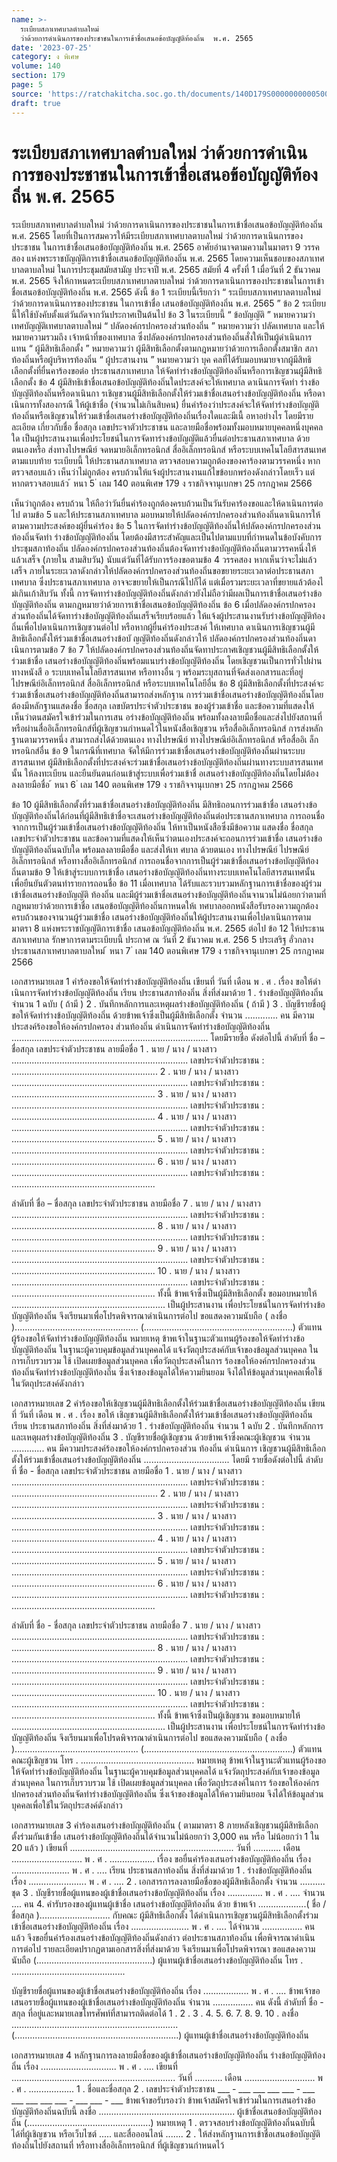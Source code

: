 ```yaml
---
name: >-
  ระเบียบสภาเทศบาลตำบลใหม่ 
  ว่าด้วยการดำเนินการของประชาชนในการเข้าชื่อเสนอข้อบัญญัติท้องถิ่น  พ.ศ. 2565
date: '2023-07-25'
category: ง พิเศษ
volume: 140
section: 179
page: 5
source: 'https://ratchakitcha.soc.go.th/documents/140D179S0000000000500.pdf'
draft: true
---
```


# ระเบียบสภาเทศบาลตำบลใหม่  ว่าด้วยการดำเนินการของประชาชนในการเข้าชื่อเสนอข้อบัญญัติท้องถิ่น  พ.ศ. 2565

ระเบียบสภาเทศบาลตำบลใหม่ ว่าด้วยการดาเนินการของประชาชนในการเข้าชื่อเสนอข้อบัญญัติท้องถิ่น พ.ศ. 2565 โดยที่เป็นการสมควรให้มีระเบียบสภาเทศบาลตาบลใหม่ ว่าด้วยการดาเนินการของประชาชน ในการเข้าชื่อเสนอข้อบัญญัติท้องถิ่น พ.ศ. 2565 อาศัยอำนาจตามความในมาตรา 9 วรรคสอง แห่งพระราชบัญญัติการเข้าชื่อเสนอข้อบัญญัติท้องถิ่น พ.ศ. 2565 โดยความเห็นชอบของสภาเทศบาลตาบลใหม่ ในการประชุมสมัยสามัญ ประจาปี พ.ศ. 2565 สมัยที่ 4 ครั้งที่ 1 เมื่อวันที่ 2 ธันวาคม พ.ศ. 2565 จึงให้กาหนดระเบียบสภาเทศบาลตาบลใหม่ ว่าด้วยการดาเนินการของประชาชนในการเข้าชื่อเสนอข้อบัญญัติท้องถิ่น พ.ศ. 2565 ดังนี้ ข้อ 1 ระเบียบนี้เรียกว่า “ ระเบียบสภาเทศบาลตาบลใหม่ ว่าด้วยการดาเนินการของประชาชน ในการเข้าชื่อ เสนอข้อบัญญัติท้องถิ่น พ.ศ. 2565 ” ข้อ 2 ระเบียบนี้ให้ใช้บังคับตั้งแต่วันถัดจากวันประกาศเป็นต้นไป ข้อ 3 ในระเบียบนี้ “ ข้อบัญญัติ ” หมายความว่า เทศบัญญัติเทศบาลตาบลใหม่ “ ปลัดองค์กรปกครองส่วนท้องถิ่น ” หมายความว่า ปลัดเทศบาล และให้หมายความรวมถึง เจ้าหน้าที่ของเทศบาล ซึ่งปลัดองค์กรปกครองส่วนท้องถิ่นสั่งให้เป็นผู้ดำเนินการแทน “ ผู้มีสิทธิเลือกตั้ง ” หมายความว่า ผู้มีสิทธิเลือกตั้งตามกฎหมายว่าด้วยการเลือกตั้งสมาชิก สภาท้องถิ่นหรือผู้บริหารท้องถิ่น “ ผู้ประสานงาน ” หมายความว่า บุค คลที่ได้รับมอบหมายจากผู้มีสิทธิเลือกตั้งที่ยื่นคาร้องขอต่อ ประธานสภาเทศบาล ให้จัดทำร่างข้อบัญญัติท้องถิ่นหรือการเชิญชวนผู้มีสิทธิเลือกตั้ง ข้อ 4 ผู้มีสิทธิเข้าชื่อเสนอข้อบัญญัติท้องถิ่นใดประสงค์จะให้เทศบาล ดาเนินการจัดทำ ร่างข้อบัญญัติท้องถิ่นหรือดาเนินกา รเชิญชวนผู้มีสิทธิเลือกตั้งให้ร่วมเข้าชื่อเสนอร่างข้อบัญญัติท้องถิ่น หรือดาเนินการทั้งสองกรณี ให้ผู้เข้าชื่อ (จำนวนไม่เกินสิบคน) ยื่นคำร้องว่าประสงค์จะให้จัดทำร่างข้อบัญญัติ ท้องถิ่นหรือเชิญชวนให้ร่วมเข้าชื่อเสนอร่างข้อบัญญัติท้องถิ่นเรื่องใดและมีเนื้ อหาอย่างไร โดยมีรายละเอียด เกี่ยวกับชื่อ ชื่อสกุล เลขประจาตัวประชาชน และลายมือชื่อพร้อมทั้งมอบหมายบุคคลหนึ่งบุคคลใด เป็นผู้ประสานงานเพื่อประโยชน์ในการจัดทาร่างข้อบัญญัติแล้วยื่นต่อประธานสภาเทศบาล ด้วยตนเองหรือ ส่งทางไปรษณีย์ จดหมายอิเล็กทรอนิกส์ สื่ออิเล็กทรอนิกส์ หรือระบบเทคโนโลยีสารสนเทศตามแบบท้าย ระเบียบนี้ ให้ประธานสภาเทศบาล ตรวจสอบความถูกต้องของคาร้องตามวรรคหนึ่ง หากตรวจสอบแล้ว เห็นว่าไม่ถูกต้อง ครบถ้วนให้แจ้งผู้ประสานงานแก้ไขข้อบกพร่องดังกล่าวโดยเร็ว แต่หากตรวจสอบแล้ว ้ หนา 5 ่ เลม 140 ตอนพิเศษ 179 ง ราชกิจจานุเบกษา 25 กรกฎาคม 2566

เห็นว่าถูกต้อง ครบถ้วน ให้ถือว่าวันยื่นคำร้องถูกต้องครบถ้วนเป็นวันรับคาร้องขอและให้ดาเนินการต่อไป ตามข้อ 5 และให้ประธานสภาเทศบาล มอบหมายให้ปลัดองค์กรปกครองส่วนท้องถิ่นดาเนินการให้ ตามความประสงค์ของผู้ยื่นคำร้อง ข้อ 5 ในการจัดทำร่างข้อบัญญัติท้องถิ่นให้ปลัดองค์กรปกครองส่วนท้องถิ่นจัดทำ ร่างข้อบัญญัติท้องถิ่น โดยต้องมีสาระสำคัญและเป็นไปตามแบบที่กำหนดในข้อบังคับการประชุมสภาท้องถิ่น ปลัดองค์กรปกครองส่วนท้องถิ่นต้องจัดทาร่างข้อบัญญัติท้องถิ่นตามวรรคหนึ่งให้แล้วเสร็จ (ภายใน สามสิบวัน) นับแต่วันที่ได้รับการร้องขอตามข้อ 4 วรรคสอง หากเห็นว่าจะไม่แล้วเสร็จ ภายในระยะเวลาดังกล่าวให้ปลัดองค์กรปกครองส่วนท้องถิ่นขอขยายระยะเวลาต่อประธานสภาเทศบาล ซึ่งประธานสภาเทศบาล อาจจะขยายให้เป็นกรณีไปก็ได้ แต่เมื่อรวมระยะเวลาที่ขยายแล้วต้องไ ม่เกินเก้าสิบวัน ทั้งนี้ การจัดทาร่างข้อบัญญัติท้องถิ่นดังกล่าวยังไม่ถือว่ามีผลเป็นการเข้าชื่อเสนอร่างข้อบัญญัติท้องถิ่น ตามกฎหมายว่าด้วยการเข้าชื่อเสนอข้อบัญญัติท้องถิ่น ข้อ 6 เมื่อปลัดองค์กรปกครองส่วนท้องถิ่นได้จัดทาร่างข้อบัญญัติท้องถิ่นเสร็จเรียบร้อยแล้ว ให้แจ้งผู้ประสานงานรับร่างข้อบัญญัติท้องถิ่นเพื่อไปดาเนินการเชิญชวนต่อไป หรือหากผู้ยื่นคำร้องประสงค์ ให้เทศบาล ดาเนินการเชิญชวนผู้มีสิทธิเลือกตั้งให้ร่วมเข้าชื่อเสนอร่างข้อบั ญญัติท้องถิ่นดังกล่าวให้ ปลัดองค์กรปกครองส่วนท้องถิ่นดาเนินการตามข้อ 7 ข้อ 7 ให้ปลัดองค์กรปกครองส่วนท้องถิ่นจัดทาประกาศเชิญชวนผู้มีสิทธิเลือกตั้งให้ร่วมเข้าชื่อ เสนอร่างข้อบัญญัติท้องถิ่นพร้อมแนบร่างข้อบัญญัติท้องถิ่น โดยเชิญชวนเป็นการทั่วไปผ่านทางหนังสื อ ระบบเทคโนโลยีสารสนเทศ หรือทางอื่น ๆ พร้อมระบุสถานที่จัดส่งเอกสารและที่อยู่ ไปรษณีย์อิเล็กทรอนิกส์ สื่ออิเล็กทรอนิกส์ หรือระบบเทคโนโลยีอื่น ข้อ 8 ผู้มีสิทธิเลือกตั้งที่ประสงค์จะร่วมเข้าชื่อเสนอร่างข้อบัญญัติท้องถิ่นสามารถส่งหลักฐาน การร่วมเข้าชื่อเสนอร่างข้อบัญญัติท้องถิ่นโดยต้องมีหลักฐานแสดงชื่อ ชื่อสกุล เลขบัตรประจำตัวประชาชน ของผู้ร่วมเข้าชื่อ และข้อความที่แสดงให้เห็นว่าตนสมัครใจเข้าร่วมในการเสน อร่างข้อบัญญัติท้องถิ่น พร้อมทั้งลงลายมือชื่อและส่งไปยังสถานที่หรือผ่านสื่ออิเล็กทรอนิกส์ที่ผู้เชิญชวนกำหนดไว้ในหนังสือเชิญชวน หรือสื่ออิเล็กทรอนิกส์ การส่งหลักฐานตามวรรคหนึ่ง สามารถส่งได้ด้วยตนเอง ทางไปรษณีย์ ทางไปรษณีย์อิเล็กทรอนิกส์ หรือสื่ออิเ ล็กทรอนิกส์อื่น ข้อ 9 ในกรณีที่เทศบาล จัดให้มีการร่วมเข้าชื่อเสนอร่างข้อบัญญัติท้องถิ่นผ่านระบบสารสนเทศ ผู้มีสิทธิเลือกตั้งที่ประสงค์จะร่วมเข้าชื่อเสนอร่างข้อบัญญัติท้องถิ่นผ่านทางระบบสารสนเทศนั้น ให้ลงทะเบียน และยืนยันตนก่อนเข้าสู่ระบบเพื่อร่วมเข้าชื่ อเสนอร่างข้อบัญญัติท้องถิ่นโดยไม่ต้องลงลายมือชื่อ ้ หนา 6 ่ เลม 140 ตอนพิเศษ 179 ง ราชกิจจานุเบกษา 25 กรกฎาคม 2566

ข้อ 10 ผู้มีสิทธิเลือกตั้งที่ร่วมเข้าชื่อเสนอร่างข้อบัญญัติท้องถิ่น มีสิทธิถอนการร่วมเข้าชื่อ เสนอร่างข้อบัญญัติท้องถิ่นได้ก่อนที่ผู้มีสิทธิเข้าชื่อจะเสนอร่างข้อบัญญัติท้องถิ่นต่อประธานสภาเทศบาล การถอนชื่อจากการเป็นผู้ร่วมเข้าชื่อเสนอร่างข้อบัญญัติท้องถิ่น ให้ทาเป็นหนังสือซึ่งมีข้อความ แสดงชื่อ ชื่อสกุล เลขประจำตัวประชาชน และข้อความที่แสดงให้เห็นว่าตนเองประสงค์จะถอนการร่วมเข้าชื่อ เสนอร่างข้อบัญญัติท้องถิ่นฉบับใด พร้อมลงลายมือชื่อ และส่งให้เท ศบาล ด้วยตนเอง ทางไปรษณีย์ ไปรษณีย์อิเล็กทรอนิกส์ หรือทางสื่ออิเล็กทรอนิกส์ การถอนชื่อจากการเป็นผู้ร่วมเข้าชื่อเสนอร่างข้อบัญญัติท้องถิ่นตามข้อ 9 ให้เข้าสู่ระบบการเข้าชื่อ เสนอร่างข้อบัญญัติท้องถิ่นทางระบบเทคโนโลยีสารสนเทศนั้น เพื่อยืนยันตัวตนทำรายการถอนชื่อ ข้อ 11 เมื่อเทศบาล ได้รับและรวบรวมหลักฐานการเข้าชื่อของผู้ร่วมเข้าชื่อเสนอร่างข้อบัญญัติ ท้องถิ่น และมีผู้ร่วมเข้าชื่อเสนอร่างข้อบัญญัติท้องถิ่นจานวนไม่น้อยกว่าตามที่กฎหมายว่าด้วยการเข้าชื่อ เสนอข้อบัญญัติท้องถิ่นกาหนดให้เ ทศบาลออกหนังสือรับรองความถูกต้องครบถ้วนของจานวนผู้ร่วมเข้าชื่อ เสนอร่างข้อบัญญัติท้องถิ่นให้ผู้ประสานงานเพื่อไปดาเนินการตามมาตรา 8 แห่งพระราชบัญญัติการเข้าชื่อ เสนอข้อบัญญัติท้องถิ่น พ.ศ. 2565 ต่อไป ข้อ 12 ให้ประธานสภาเทศบาล รักษาการตามระเบียบนี้ ประกาศ ณ วันที่ 2 ธันวาคม พ.ศ. 256 5 ประเสริฐ อั่วกลาง ประธานสภาเทศบาลตาบลใหม่ ้ หนา 7 ่ เลม 140 ตอนพิเศษ 179 ง ราชกิจจานุเบกษา 25 กรกฎาคม 2566

เอกสารหมายเลข 1 คําร้องขอให้จัดทําร่างข้อบัญญัติท้องถิ่น เขียนที่ วันที่ เดือน พ . ศ . เรื่อง ขอให้ดําเนินการจัดทําร่างข้อบัญญัติท้องถิ่น เรียน ประธานสภาท้องถิ่น สิ่งที่ส่งมาด้วย 1 . ร่างข้อบัญญัติท้องถิ่น จํานวน 1 ฉบับ ( ถ้ามี ) 2 . บันทึกหลักการและเหตุผลร่างข้อบัญญัติท้องถิ่น ( ถ้ามี ) 3 . บัญชีรายชื่อผู้ขอให้จัดทําร่างข้อบัญญัติท้องถิ่น ด้วยข้าพเจ้าซึ่งเป็นผู้มีสิทธิเลือกตั้ง จํานวน ............. คน มีความประสงค์ร้องขอให้องค์กรปกครอง ส่วนท้องถิ่น ดําเนินการจัดทําร่างข้อบัญญัติท้องถิ่น .............................................................................. โดยมีรายชื่อ ดังต่อไปนี้ ลําดับที่ ชื่อ – ชื่อสกุล เลขประจําตัวประชาชน ลายมือชื่อ 1 . นาย / นาง / นางสาว ...................................................................... เลขประจําตัวประชาชน : .......................................................... 2 . นาย / นาง / นางสาว ...................................................................... เลขประจําตัวประชาชน : ......................................................... 3 . นาย / นาง / นางสาว ...................................................................... เลขประจําตัวประชาชน : ......................................................... 4 . นาย / นาง / นางสาว ...................................................................... เลขประจําตัวประชาชน : ......................................................... 5 . นาย / นาง / นางสาว ...................................................................... เลขประจําตัวประชาชน : ......................................................... 6 . นาย / นาง / นางสาว ...................................................................... เลขประจําตัวประชาชน : .........................................................

ลําดับที่ ชื่อ – ชื่อสกุล เลขประจําตัวประชาชน ลายมือชื่อ 7 . นาย / นาง / นางสาว ...................................................................... เลขประจําตัวประชาชน : ......................................................... 8 . นาย / นาง / นางสาว ...................................................................... เลขประจําตัวประชาชน : ......................................................... 9 . นาย / นาง / นางสาว ...................................................................... เลขประจําตัวประชาชน : ......................................................... 10 . นาย / นาง / นางสาว ...................................................................... เลขประจําตัวประชาชน : ......................................................... ทั้งนี้ ข้าพเจ้าซึ่งเป็นผู้มีสิทธิเลือกตั้ง ขอมอบหมายให้ ............................................................. เป็นผู้ประสานงาน เพื่อประโยชน์ในการจัดทําร่างข้อบัญญัติท้องถิ่น จึงเรียนมาเพื่อโปรดพิจารณาดําเนินการต่อไป ขอแสดงความนับถือ ( ลงชื่อ )................................................. (...........................................................) ตัวแทนผู้ร้องขอให้จัดทําร่างข้อบัญญัติท้องถิ่น หมายเหตุ ข้าพเจ้าในฐานะตัวแทนผู้ร้องขอให้จัดทําร่างข้อบัญญัติท้องถิ่น ในฐานะผู้ควบคุมข้อมูลส่วนบุคคลได้ แจ้งวัตถุประสงค์กับเจ้าของข้อมูลส่วนบุคคล ในการเก็บรวบรวม ใช้ เปิดเผยข้อมูลส่วนบุคคล เพื่อวัตถุประสงค์ในการ ร้องขอให้องค์กรปกครองส่วนท้องถิ่นจัดทําร่างข้อบัญญัติท้องถิ่น ซึ่งเจ้าของข้อมูลได้ให้ความยินยอม จึงได้ให้ข้อมูลส่วนบุคคลเพื่อใช้ในวัตถุประสงค์ดังกล่าว

เอกสารหมายเลข 2 คําร้องขอให้เชิญชวนผู้มีสิทธิเลือกตั้งให้ร่วมเข้าชื่อเสนอร่างข้อบัญญัติท้องถิ่น เขียนที่ วันที่ เดือน พ . ศ . เรื่อง ขอให้ เชิญชวนผู้มีสิทธิเลือกตั้งให้ร่วมเข้าชื่อเสนอร่างข้อบัญญัติท้องถิ่น เรียน ประธานสภาท้องถิ่น สิ่งที่ส่งมาด้วย 1 . ร่างข้อบัญญัติท้องถิ่น จํานวน 1 ฉบับ 2 . บันทึกหลักการและเหตุผลร่างข้อบัญญัติท้องถิ่น 3 . บัญชีรายชื่อผู้เชิญชวน ด้วยข้าพเจ้าซึ่งคณะผู้เชิญชวน จํานวน ............. คน มีความประสงค์ร้องขอให้องค์กรปกครองส่วน ท้องถิ่น ดําเนินการ เชิญชวนผู้มีสิทธิเลือกตั้งให้ร่วมเข้าชื่อเสนอร่างข้อบัญญัติท้องถิ่น .................................. โดยมี รายชื่อดังต่อไปนี้ ลําดับที่ ชื่อ - ชื่อสกุล เลขประจําตัวประชาชน ลายมือชื่อ 1 . นาย / นาง / นางสาว ...................................................................... เลขประจําตัวประชาชน : .......................................................... 2 . นาย / นาง / นางสาว ...................................................................... เลขประจําตัวประชาชน : ......................................................... 3 . นาย / นาง / นางสาว ...................................................................... เลขประจําตัวประชาชน : ......................................................... 4 . นาย / นาง / นางสาว ...................................................................... เลขประจําตัวประชาชน : ......................................................... 5 . นาย / นาง / นางสาว ...................................................................... เลขประจําตัวประชาชน : ......................................................... 6 . นาย / นาง / นางสาว ...................................................................... เลขประจําตัวประชาชน : .........................................................

ลําดับที่ ชื่อ - ชื่อสกุล เลขประจําตัวประชาชน ลายมือชื่อ 7 . นาย / นาง / นางสาว ...................................................................... เลขประจําตัวประชาชน : ......................................................... 8 . นาย / นาง / นางสาว ...................................................................... เลขประจําตัวประชาชน : ......................................................... 9 . นาย / นาง / นางสาว ...................................................................... เลขประจําตัวประชาชน : ......................................................... 10 . นาย / นาง / นางสาว ...................................................................... เลขประจําตัวประชาชน : ......................................................... ทั้งนี้ ข้าพเจ้าซึ่งเป็นผู้เชิญชวน ขอมอบหมายให้ ............................................................. เป็นผู้ประสานงาน เพื่อประโยชน์ในการจัดทําร่างข้อบัญญัติท้องถิ่น จึงเรียนมาเพื่อโปรดพิจารณาดําเนินการต่อไป ขอแสดงความนับถือ ( ลงชื่อ )................................................. (...........................................................) ตัวแทนคณะผู้เชิญชวน โทร . ............................................. หมายเหตุ ข้าพเจ้าในฐานะตัวแทนผู้ร้องขอให้จัดทําร่างข้อบัญญัติท้องถิ่น ในฐานะผู้ควบคุมข้อมูลส่วนบุคคลได้ แจ้งวัตถุประสงค์กับเจ้าของข้อมูลส่วนบุคคล ในการเก็บรวบรวม ใช้ เปิดเผยข้อมูลส่วนบุคคล เพื่อวัตถุประสงค์ในการ ร้องขอให้องค์กรปกครองส่วนท้องถิ่นจัดทําร่างข้อบัญญัติท้องถิ่น ซึ่งเจ้าของข้อมูลได้ให้ความยินยอม จึงได้ให้ข้อมูลส่วนบุคคลเพื่อใช้ในวัตถุประสงค์ดังกล่าว

เอกสารหมายเลข 3 คําร้องเสนอร่างข้อบัญญัติท้องถิ่น ( ตามมาตรา 8 ภายหลังเชิญชวนผู้มีสิทธิเลือกตั้งร่วมกันเข้าชื่อ เสนอร่างข้อบัญญัติท้องถิ่นได้จํานวนไม่น้อยกว่า 3,000 คน หรือ ไม่น้อยกว่า 1 ใน 20 แล้ว ) เขียนที่ ................................................................. วันที่ ........... เดือน ............................ พ . ศ . .................. เรื่อง ขอยื่นคําร้องเสนอร่างข้อบัญญัติท้องถิ่น เรื่อง ....................... พ . ศ . .... เรียน ประธานสภาท้องถิ่น สิ่งที่ส่งมาด้วย 1 . ร่างข้อบัญญัติท้องถิ่น เรื่อง ....................... พ . ศ . .... 2 . เอกสารการลงลายมือชื่อของผู้มีสิทธิเลือกตั้ง จํานวน .......... ชุด 3 . บัญชีรายชื่อผู้แทนของผู้เข้าชื่อเสนอร่างข้อบัญญัติท้องถิ่น เรื่อง .............. พ . ศ . .... จํานวน .... คน 4. คํารับรองของผู้แทนผู้เข้าชื่อ เสนอร่างข้อบัญญัติท้องถิ่น ด้วย ข้าพเจ้า ...................( ชื่อ / ชื่อสกุล )............................ กับคณะ ผู้มีสิทธิเลือกตั้ง ได้ดําเนินการเชิญชวนผู้มีสิทธิเลือกตั้งร่วมเข้าชื่อเสนอร่างข้อบัญญัติท้องถิ่น เรื่อง ....................... พ . ศ . .... ได้จํานวน ................ คนแล้ว จึงขอยื่นคําร้องเสนอร่างข้อบัญญัติท้องถิ่นดังกล่าว ต่อประธานสภาท้องถิ่น เพื่อพิจารณาดําเนินการต่อไป รายละเอียดปรากฏตามเอกสารสิ่งที่ส่งมาด้วย จึงเรียนมาเพื่อโปรดพิจารณา ขอแสดงความนับถือ (..............................................) ผู้แทนผู้เข้าชื่อเสนอร่างข้อบัญญัติท้องถิ่น โทร . .............................................

บัญชีรายชื่อผู้แทนของผู้เข้าชื่อเสนอร่างข้อบัญญัติท้องถิ่น เรื่อง .................. พ . ศ . .... ข้าพเจ้าขอเสนอรายชื่อผู้แทนของผู้เข้าชื่อเสนอร่างข้อบัญญัติท้องถิ่น จํานวน ................ คน ดังนี้ ลําดับที่ ชื่อ - สกุล ที่อยู่และหมายเลขโทรศัพท์ที่สามารถติดต่อได้ 1 . 2 . 3 . 4. 5. 6. 7. 8. 9. 10 . ลงชื่อ .................................................................. (.................................................................) ผู้แทนผู้เข้าชื่อเสนอร่างข้อบัญญัติท้องถิ่น

เอกสารหมายเลข 4 หลักฐานการลงลายมือชื่อของผู้เข้าชื่อเสนอร่างข้อบัญญัติท้องถิ่น ร่างข้อบัญญัติท้องถิ่น เรื่อง .............................. พ . ศ . .... เขียนที่ ................................................................. วันที่ ........... เดือน ............................ พ . ศ . .................. 1 . ชื่อและชื่อสกุล 2 . เลขประจําตัวประชาชน ___ - ___ ___ ___ ___ - ___ ___ ___ ___ ___ - ___ ___ - ___ ข้าพเจ้าขอรับรองว่า ข้าพเจ้าสมัครใจเข้าร่วมในการเสนอร่างข้อบัญญัติท้องถิ่นฉบับนี้ ลงชื่อ ...................................................... ผู้เข้าชื่อเสนอข้อบัญญัติท้องถิ่น (.................................................) หมายเหตุ 1 . ตรวจสอบร่างข้อบัญญัติท้องถิ่นฉบับนี้ ได้ที่ผู้เชิญชวน หรือเว็บไซต์ ..... และสื่อออนไลน์ ....... 2 . ให้ส่งหลักฐานการเข้าชื่อเสนอข้อบัญญัติท้องถิ่นไปยังสถานที่ หรือทางสื่ออิเล็กทรอนิกส์ ที่ผู้เชิญชวนกําหนดไว้
